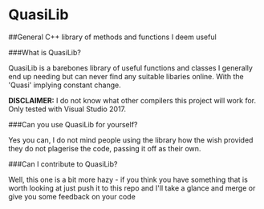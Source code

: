 # QuasiLib
##General C++ library of methods and functions I deem useful

###What is QuasiLib?

QuasiLib is a barebones library of useful functions and classes I generally end up needing but can never find any suitable libaries online. With the 'Quasi' implying constant change.

**DISCLAIMER:** I do not know what other compilers this project will work for. Only tested with Visual Studio 2017. 

###Can you use QuasiLib for yourself?

Yes you can, I do not mind people using the library how the wish provided they do not plagerise the code, passing it off as their own.

###Can I contribute to QuasiLib?

Well, this one is a bit more hazy - if you think you have something that is worth looking at just push it to this repo and I'll take a glance and merge or give you some feedback on your code